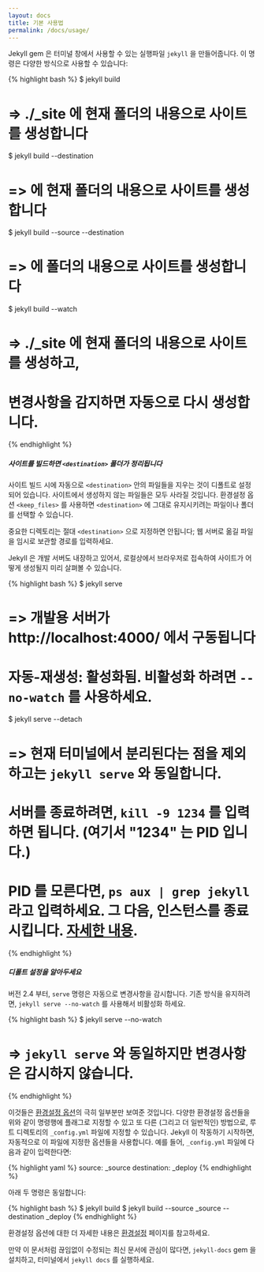 ```yaml
---
layout: docs
title: 기본 사용법
permalink: /docs/usage/
---
```


Jekyll gem 은 터미널 창에서 사용할 수 있는 실행파일 `jekyll` 을 만들어줍니다. 이
명령은 다양한 방식으로 사용할 수 있습니다:

{% highlight bash %}
$ jekyll build
# => ./_site 에 현재 폴더의 내용으로 사이트를 생성합니다

$ jekyll build --destination <destination>
# => <destination> 에 현재 폴더의 내용으로 사이트를 생성합니다

$ jekyll build --source <source> --destination <destination>
# => <destination> 에 <source> 폴더의 내용으로 사이트를 생성합니다

$ jekyll build --watch
# => ./_site 에 현재 폴더의 내용으로 사이트를 생성하고,
#    변경사항을 감지하면 자동으로 다시 생성합니다.
{% endhighlight %}

<div class="note warning">
  <h5>사이트를 빌드하면 <code>&lt;destination&gt;</code> 폴더가 정리됩니다</h5>
  <p>
    사이트 빌드 시에 자동으로 <code>&lt;destination&gt;</code> 안의 파일들을
    지우는 것이 디폴트로 설정되어 있습니다. 사이트에서 생성하지 않는 파일들은
    모두 사라질 것입니다. 환경설정 옵션 <code>&lt;keep_files&gt;</code> 를
    사용하면 <code>&lt;destination&gt;</code> 에 그대로 유지시키려는 파일이나
    폴더를 선택할 수 있습니다.
  </p>
  <p>
    중요한 디렉토리는 절대 <code>&lt;destination&gt;</code> 으로 지정하면 안됩니다;
    웹 서버로 옮길 파일을 임시로 보관할 경로를 입력하세요.
  </p>
</div>

Jekyll 은 개발 서버도 내장하고 있어서, 로컬상에서 브라우저로 접속하여 사이트가
어떻게 생성될지 미리 살펴볼 수 있습니다.

{% highlight bash %}
$ jekyll serve
# => 개발용 서버가 http://localhost:4000/ 에서 구동됩니다
# 자동-재생성: 활성화됨. 비활성화 하려면 `--no-watch` 를 사용하세요.

$ jekyll serve --detach
# => 현재 터미널에서 분리된다는 점을 제외하고는 `jekyll serve` 와 동일합니다.
#    서버를 종료하려면, `kill -9 1234` 를 입력하면 됩니다. (여기서 "1234" 는 PID 입니다.)
#    PID 를 모른다면, `ps aux | grep jekyll` 라고 입력하세요. 그 다음, 인스턴스를 종료시킵니다. [자세한 내용](http://unixhelp.ed.ac.uk/shell/jobz5.html).
{% endhighlight %}

<div class="note info">
  <h5>디폴트 설정을 알아두세요</h5>
  <p>
    버전 2.4 부터, <code>serve</code> 명령은 자동으로 변경사항을 감시합니다. 기존 방식을 유지하려면, <code>jekyll serve --no-watch</code> 를 사용해서 비활성화 하세요.
  </p>
</div>

{% highlight bash %}
$ jekyll serve --no-watch
# => `jekyll serve` 와 동일하지만 변경사항은 감시하지 않습니다.
{% endhighlight %}

이것들은 [환경설정 옵션](../configuration/)의 극히 일부분만 보여준 것입니다.
다양한 환경설정 옵션들을 위와 같이 명령행에 플래그로 지정할 수 있고 또 다른
(그리고 더 일반적인) 방법으로, 루트 디렉토리의 `_config.yml` 파일에 지정할 수
있습니다. Jekyll 이 작동하기 시작하면, 자동적으로 이 파일에 지정한 옵션들을
사용합니다. 예를 들어, `_config.yml` 파일에 다음과 같이 입력한다면:


{% highlight yaml %}
source:      _source
destination: _deploy
{% endhighlight %}

아래 두 명령은 동일합니다:

{% highlight bash %}
$ jekyll build
$ jekyll build --source _source --destination _deploy
{% endhighlight %}

환경설정 옵션에 대한 더 자세한 내용은 [환경설정](../configuration/) 페이지를
참고하세요.

만약 이 문서처럼 끊임없이 수정되는 최신 문서에 관심이 많다면, `jekyll-docs` gem
을 설치하고, 터미널에서 `jekyll docs` 를 실행하세요.
